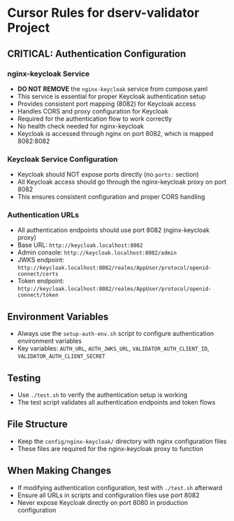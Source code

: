 # Cursor Rules for dserv-validator Project

## CRITICAL: Authentication Configuration

### nginx-keycloak Service

- **DO NOT REMOVE** the `nginx-keycloak` service from compose.yaml
- This service is essential for proper Keycloak authentication setup
- Provides consistent port mapping (8082) for Keycloak access
- Handles CORS and proxy configuration for Keycloak
- Required for the authentication flow to work correctly
- No health check needed for nginx-keycloak
- Keycloak is accessed through nginx on port 8082, which is mapped 8082:8082

### Keycloak Service Configuration

- Keycloak should NOT expose ports directly (no `ports:` section)
- All Keycloak access should go through the nginx-keycloak proxy on port 8082
- This ensures consistent configuration and proper CORS handling

### Authentication URLs

- All authentication endpoints should use port 8082 (nginx-keycloak proxy)
- Base URL: `http://keycloak.localhost:8082`
- Admin console: `http://keycloak.localhost:8082/admin`
- JWKS endpoint: `http://keycloak.localhost:8082/realms/AppUser/protocol/openid-connect/certs`
- Token endpoint: `http://keycloak.localhost:8082/realms/AppUser/protocol/openid-connect/token`

## Environment Variables

- Always use the `setup-auth-env.sh` script to configure authentication environment variables
- Key variables: `AUTH_URL`, `AUTH_JWKS_URL`, `VALIDATOR_AUTH_CLIENT_ID`, `VALIDATOR_AUTH_CLIENT_SECRET`

## Testing

- Use `./test.sh` to verify the authentication setup is working
- The test script validates all authentication endpoints and token flows

## File Structure

- Keep the `config/nginx-keycloak/` directory with nginx configuration files
- These files are required for the nginx-keycloak proxy to function

## When Making Changes

- If modifying authentication configuration, test with `./test.sh` afterward
- Ensure all URLs in scripts and configuration files use port 8082
- Never expose Keycloak directly on port 8080 in production configuration
